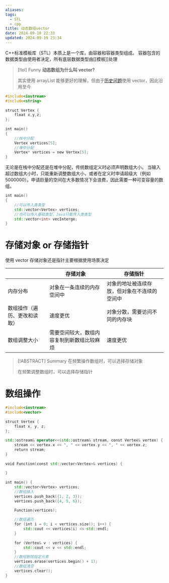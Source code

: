 ```yaml
---
aliases: 
tags:
  - STL
  - cpp
title: 动态数组vector
date: 2024-09-18 22:33
updated: 2024-09-19 23:34
---
```

C++标准模板库（STL）本质上是一个库，由容器和容器类型组成。
容器包含的数据类型由使用者决定，所有底层数据类型由[[模板]]处理

>[!lol] Funny
>**动态数组为什么叫 vector?**
>
>其实使用 arrayList 能够更好的理解，但由于[历史问题](https://en.wikipedia.org/wiki/Sequence_container_(C%2B%2B)#History)使用 vector，因此沿用至今 

```cpp
#include<iostream>  
#include<string>  
  
struct Vertex {  
    float x,y,z;  
};  
  
int main()  
{  
    //栈中分配  
    Vertex vertices[5];  
    //堆中分配  
    Vertex* vertices = new Vertex[5];  
}
```

无论是在栈中分配还是在堆中分配，传统数组定义时必须声明数组大小。
当输入超过数组大小时，只能重新调整数组大小，或者在定义时申请超级大（例如 5000000）。申请巨量的空间在大多数情况下会浪费，因此需要一种可变容量的数组。

```cpp
int main()  
{  
    //可以传入类类型  
    std::vector<Vertex> vertices;  
    //也可以传入基础类型，Java只能传入类类型  
    std::vector<int> vecInterge;  
}
```

# 存储对象 or 存储指针
使用 vector 存储对象还是指针主要根据使用场景决定

|                | 存储对象                  | 存储指针                   |
| -------------- | --------------------- | ---------------------- |
| 内存分布           | 对象在一条连续的内存空间中         | 对象的地址被连续存放，但对象在不连续的空间中 |
| 数组操作（遍历、更改和读取） | 速度更优                  | 对象分散，需要访问不同的内存块        |
| 数组调整大小         | 需要空间较大，数组内容复制到新数组比较麻烦 | 速度更优                   |

> [!ABSTRACT] Summary
> 在频繁操作数组时，可以选择存储对象
> 
> 在频繁调整数组时，可以选择存储指针

# 数组操作

```cpp
#include<iostream>  
#include<vector>  
  
struct Vertex {  
    float x, y, z;  
};  
  
std::ostream& operator<<(std::ostream& stream, const Vertex& vertex) {  
    stream << vertex.x << ", " << vertex.y << ", " << vertex.z;  
    return stream;  
}  
  
void Function(const std::vector<Vertex>& vertices) {  
  
}  
  
int main() {  
    std::vector<Vertex> vertices;
    //数组插入
    vertices.push_back({1, 2, 3});  
    vertices.push_back({4, 5, 6});
    
    Function(vertices);  

	//数组遍历
    for (int i = 0; i < vertices.size(); i++) {  
        std::cout << vertices[i] << std::endl;  
    }  
  
    for (Vertex& v : vertices) {  
        std::cout << v << std::endl;  
    }  
  	//数组删除指定元素
    vertices.erase(vertices.begin() + 1);
    //数组清空
    vertices.clear();  
}
```